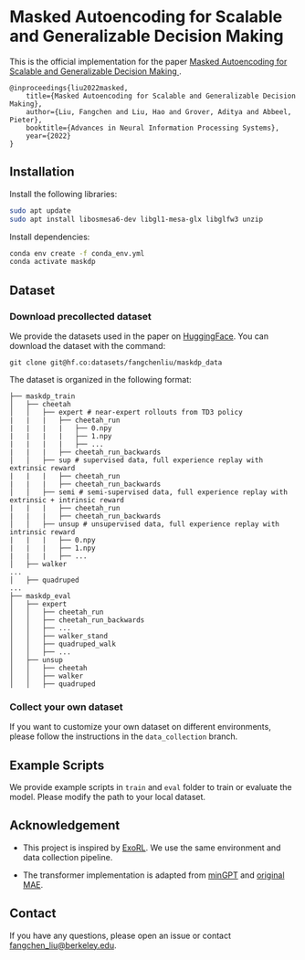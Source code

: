 

# Masked Autoencoding for Scalable and Generalizable Decision Making

This is the official implementation for the paper [Masked Autoencoding for Scalable and Generalizable Decision Making
](https://arxiv.org/pdf/2211.12740.pdf).

```
@inproceedings{liu2022masked,
    title={Masked Autoencoding for Scalable and Generalizable Decision Making},
    author={Liu, Fangchen and Liu, Hao and Grover, Aditya and Abbeel, Pieter},
    booktitle={Advances in Neural Information Processing Systems},
    year={2022}
}
```


## Installation
Install the following libraries:
```sh
sudo apt update
sudo apt install libosmesa6-dev libgl1-mesa-glx libglfw3 unzip
```

Install dependencies:
```sh
conda env create -f conda_env.yml
conda activate maskdp
```

## Dataset

### Download precollected dataset
We provide the datasets used in the paper on [HuggingFace](https://huggingface.co/datasets/fangchenliu/maskdp_data). You can download the dataset with the command:
```
git clone git@hf.co:datasets/fangchenliu/maskdp_data
```
The dataset is organized in the following format:
```
├── maskdp_train
│   ├── cheetah
│   │   ├── expert # near-expert rollouts from TD3 policy
|   |   |   ├── cheetah_run
|   |   |   |   ├── 0.npy
|   |   |   |   ├── 1.npy
|   |   |   |   ├── ...
|   |   |   ├── cheetah_run_backwards
│   │   ├── sup # supervised data, full experience replay with extrinsic reward
|   |   |   ├── cheetah_run
|   |   |   ├── cheetah_run_backwards
│   │   ├── semi # semi-supervised data, full experience replay with extrinsic + intrinsic reward
|   |   |   ├── cheetah_run
|   |   |   ├── cheetah_run_backwards
│   │   ├── unsup # unsupervised data, full experience replay with intrinsic reward
|   |   |   ├── 0.npy
|   |   |   ├── 1.npy
|   |   |   ├── ...
│   ├── walker
...
│   ├── quadruped
...
├── maskdp_eval
│   ├── expert
│   │   ├── cheetah_run
│   │   ├── cheetah_run_backwards
│   │   ├── ...
│   │   ├── walker_stand
│   │   ├── quadruped_walk
│   │   ├── ...
│   ├── unsup
│   │   ├── cheetah
│   │   ├── walker
│   │   ├── quadruped
```


### Collect your own dataset
If you want to customize your own dataset on different environments, please follow the instructions in the ```data_collection``` branch.

## Example Scripts

We provide example scripts in ``train`` and ``eval`` folder to train or evaluate the model. Please modify the path to your local dataset.


## Acknowledgement
* This project is inspired by [ExoRL](https://github.com/denisyarats/exorl). We use the same environment and data collection pipeline.

* The transformer implementation is adapted from [minGPT](https://github.com/karpathy/minGPT) and [original MAE](https://github.com/facebookresearch/mae).

## Contact
If you have any questions, please open an issue or contact fangchen_liu@berkeley.edu.
